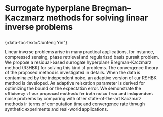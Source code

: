 <h3 id="yin" style="text-align: left;font-size:26px !important;">Surrogate hyperplane Bregman–Kaczmarz methods for solving linear inverse problems</h3>
{:data-toc-text="Junfeng Yin"}

Linear inverse problems arise in many practical applications, for instance, compressed sensing, phase retrieval and regularized basis pursuit problem. We propose a residual-based surrogate hyperplane Bregman-Kaczmarz method (RSHBK) for solving this kind of problems. The convergence theory of the proposed method is investigated in details. When the data is contaminated by the independent noise, an adaptive version of our RSHBK method is developed. An adaptive relaxation parameter is derived for optimizing the bound on the expectation error. We demonstrate the efficiency of our proposed methods for both noise-free and independent noise problems by comparing with other state-of-the-art Kaczmarz methods in terms of computation time and convergence rate through synthetic experiments and real-world applications.
